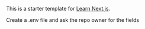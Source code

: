This is a starter template for [Learn Next.js](https://nextjs.org/learn).

Create a .env file and ask the repo owner for the fields
